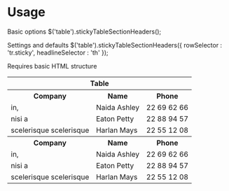 # Usage

Basic options
	$('table').stickyTableSectionHeaders();

Settings and defaults
	$('table').stickyTableSectionHeaders({
		rowSelector      : 'tr.sticky',
		headlineSelector : 'th'
	});

Requires basic HTML structure
    <table>
    	<thead>
    		<th colspan="3">Table</th>
    	</thead>
        <tbody>
        	<tr class="sticky">
        	    <th>Company</th>
        	    <th>Name</th>
        	    <th>Phone</th>
        	</tr>
        	<tr>
        	    <td>in,</td>
        	    <td>Naida Ashley</td>
        	    <td>22 69 62 66</td>
        	</tr>
        	<tr>
        	    <td>nisi a</td>
        	    <td>Eaton Petty</td>
        	    <td>22 88 94 57</td>
        	</tr>
        	<tr>
        	    <td>scelerisque scelerisque</td>
        	    <td>Harlan Mays</td>
        	    <td>22 55 12 08</td>
        	</tr>
        	<tr class="sticky">
        	    <th>Company</th>
        	    <th>Name</th>
        	    <th>Phone</th>
        	</tr>
        	<tr>
        	    <td>in,</td>
        	    <td>Naida Ashley</td>
        	    <td>22 69 62 66</td>
        	</tr>
        	<tr>
        	    <td>nisi a</td>
        	    <td>Eaton Petty</td>
        	    <td>22 88 94 57</td>
        	</tr>
        	<tr>
        	    <td>scelerisque scelerisque</td>
        	    <td>Harlan Mays</td>
        	    <td>22 55 12 08</td>
        	</tr>
		</tbody>
	</table>
